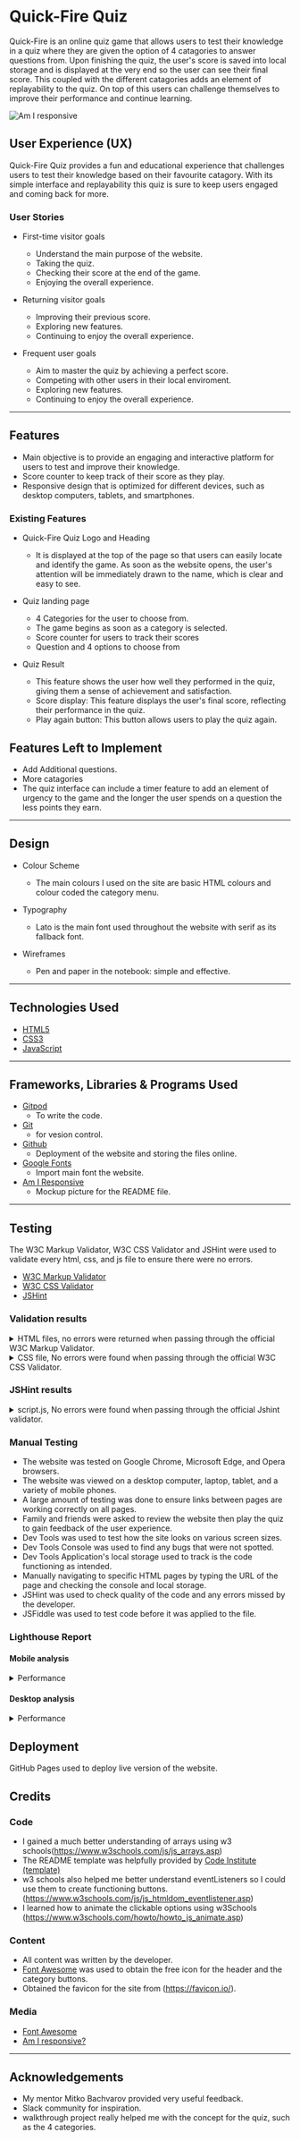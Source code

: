 # Quick-Fire Quiz

Quick-Fire is an online quiz game that allows users to test their knowledge in a quiz where they are given the option of 4 catagories to answer questions from. Upon finishing the quiz, the user's score is saved into local storage and is displayed at the very end so the user can see their final score. This coupled with the different catagories adds an element of replayability to the quiz. On top of this users can challenge themselves to improve their performance and continue learning.

![Am I responsive](/assets/images/am-i-responsive.png)

## User Experience (UX)

Quick-Fire Quiz provides a fun and educational experience that challenges users to test their knowledge based on their favourite catagory. With its simple interface and replayability this quiz is sure to keep users engaged and coming back for more.

### User Stories

* First-time visitor goals
    * Understand the main purpose of the website.
    * Taking the quiz.
    * Checking their score at the end of the game.
    * Enjoying the overall experience.

* Returning visitor goals
    * Improving their previous score.
    * Exploring new features.
    * Continuing to enjoy the overall experience.

* Frequent user goals
    * Aim to master the quiz by achieving a perfect score.
    * Competing with other users in their local enviroment.
    * Exploring new features.
    * Continuing to enjoy the overall experience.

---

## Features

* Main objective is to provide an engaging and interactive platform for users to test and improve their knowledge.
* Score counter to keep track of their score as they play.
* Responsive design that is optimized for different devices, such as desktop computers, tablets, and smartphones.

### Existing Features

* Quick-Fire Quiz Logo and Heading
    * It is displayed at the top of the page so that users can easily locate and identify the game. As soon as the website opens, the user's attention will be immediately drawn to the name, which is clear and easy to see.

* Quiz landing page
    * 4 Categories for the user to choose from.
    * The game begins as soon as a category is selected.
    * Score counter for users to track their scores
    * Question and 4 options to choose from

* Quiz Result
    * This feature shows the user how well they performed in the quiz, giving them a sense of achievement and satisfaction.
    * Score display: This feature displays the user's final score, reflecting their performance in the quiz.
    * Play again button: This button allows users to play the quiz again.

## Features Left to Implement

* Add Additional questions.
* More catagories
* The quiz interface can include a timer feature to add an element of urgency to the game and the longer the user spends on a question the less points they earn.

---

## Design

 * Colour Scheme
    * The main colours I used on the site are basic HTML colours and colour coded the category menu.

 * Typography
    * Lato is the main font used throughout the website with serif as its fallback font.

 * Wireframes
    * Pen and paper in the notebook: simple and effective.

---

## Technologies Used

* [HTML5](https://en.wikipedia.org/wiki/HTML5)
* [CSS3](https://en.wikipedia.org/wiki/CSS)
* [JavaScript](https://en.wikipedia.org/wiki/JavaScript)

---

## Frameworks, Libraries & Programs Used

* [Gitpod](https://www.gitpod.io/)
    * To write the code.
* [Git](https://git-scm.com/)
    * for vesion control.
* [Github](https://github.com/)
    * Deployment of the website and storing the files online.
* [Google Fonts](https://fonts.google.com/)
    * Import main font the website.
* [Am I Responsive](https://ui.dev/amiresponsive)
    * Mockup picture for the README file.

---

## Testing

The W3C Markup Validator, W3C CSS Validator and JSHint were used to validate every html, css, and js file to ensure there were no errors.

* [W3C Markup Validator](https://validator.w3.org/)
* [W3C CSS Validator](https://jigsaw.w3.org/css-validator/)
* [JSHint](https://jshint.com/)

### Validation results

<details>
<summary>HTML files, no errors were returned when passing through the official W3C Markup Validator.
</summary>

![Home Page validation result](/assets/images/html-validation.png)
</details>

<details>
<summary>CSS file, No errors were found when passing through the official W3C CSS Validator. 
</summary>

![Home Page validation result](/assets/images/css-validation.png)
</details>


### JSHint results

<details>
<summary>script.js, No errors were found when passing through the official Jshint validator.
</summary>

![Home Page validation result](/assets/images/js-validation.png)
</details>

### Manual Testing 

* The website was tested on Google Chrome, Microsoft Edge, and Opera browsers.
* The website was viewed on a desktop computer, laptop, tablet, and a variety of mobile phones.
* A large amount of testing was done to ensure links between pages are working correctly on all pages.
* Family and friends were asked to review the website then play the quiz to gain feedback of the user experience.
* Dev Tools was used to test how the site looks on various screen sizes.
* Dev Tools Console was used to find any bugs that were not spotted.
* Dev Tools Application's local storage used to track is the code functioning as intended.
* Manually navigating to specific HTML pages by typing the URL of the page and checking the console and local storage.
* JSHint was used to check quality of the code and any errors missed by the developer.
* JSFiddle was used to test code before it was applied to the file.

### Lighthouse Report

#### Mobile analysis
<details>
<summary>Performance
</summary>

![Home Page lighthouse report](/assets/images/lighthouse-mobile.png)
</details>

#### Desktop analysis

<details>
<summary>Performance
</summary>

![Home Page lighthouse report](/assets/images/lighthouse-desktop.png)
</details>

## Deployment

GitHub Pages used to deploy live version of the website.

## Credits

### Code

 * I gained a much better understanding of arrays using w3 schools(https://www.w3schools.com/js/js_arrays.asp)
 * The README template was helpfully provided by [Code Institute (template)](https://github.com/Code-Institute-Solutions/readme-love-maths/blob/master/README.md)
 * w3 schools also helped me better understand eventListeners so I could use them to create functioning buttons. (https://www.w3schools.com/js/js_htmldom_eventlistener.asp)
 * I learned how to animate the clickable options using w3Schools (https://www.w3schools.com/howto/howto_js_animate.asp)

  ### Content

  * All content was written by the developer.
  * [Font Awesome](https://fontawesome.com/) was used to obtain the free icon for the header and the category buttons.
  * Obtained the favicon for the site from (https://favicon.io/).

### Media

 * [Font Awesome](https://fontawesome.com/)
 * [Am I responsive?](https://amiresponsive.co.uk/)


---

## Acknowledgements

 * My mentor Mitko Bachvarov provided very useful feedback.
 * Slack community for inspiration.
 * walkthrough project really helped me with the concept for the quiz, such as the 4 categories.